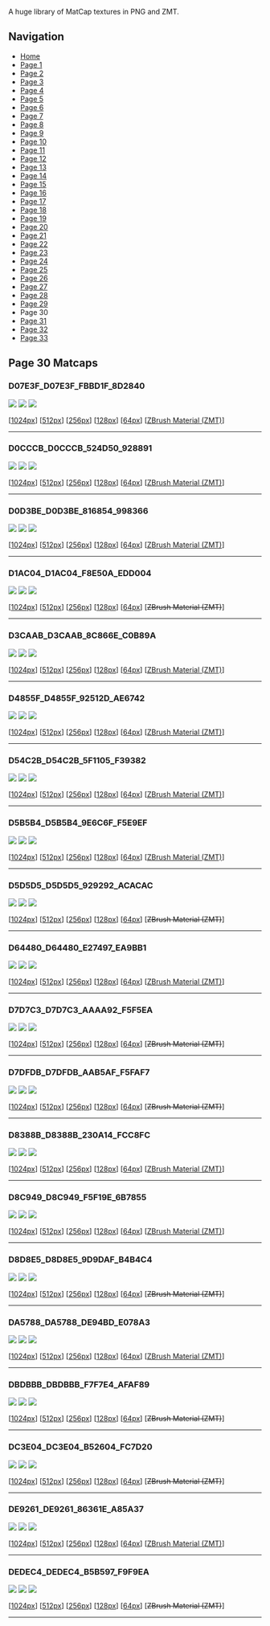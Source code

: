 A huge library of MatCap textures in PNG and ZMT.


## Navigation
* [Home](/)
* [Page 1](PAGE-1.md)
* [Page 2](PAGE-2.md)
* [Page 3](PAGE-3.md)
* [Page 4](PAGE-4.md)
* [Page 5](PAGE-5.md)
* [Page 6](PAGE-6.md)
* [Page 7](PAGE-7.md)
* [Page 8](PAGE-8.md)
* [Page 9](PAGE-9.md)
* [Page 10](PAGE-10.md)
* [Page 11](PAGE-11.md)
* [Page 12](PAGE-12.md)
* [Page 13](PAGE-13.md)
* [Page 14](PAGE-14.md)
* [Page 15](PAGE-15.md)
* [Page 16](PAGE-16.md)
* [Page 17](PAGE-17.md)
* [Page 18](PAGE-18.md)
* [Page 19](PAGE-19.md)
* [Page 20](PAGE-20.md)
* [Page 21](PAGE-21.md)
* [Page 22](PAGE-22.md)
* [Page 23](PAGE-23.md)
* [Page 24](PAGE-24.md)
* [Page 25](PAGE-25.md)
* [Page 26](PAGE-26.md)
* [Page 27](PAGE-27.md)
* [Page 28](PAGE-28.md)
* [Page 29](PAGE-29.md)
* Page 30
* [Page 31](PAGE-31.md)
* [Page 32](PAGE-32.md)
* [Page 33](PAGE-33.md)
## Page 30 Matcaps
### D07E3F_D07E3F_FBBD1F_8D2840
![](preview/D07E3F_D07E3F_FBBD1F_8D2840-preview.png)
![](thumbnail/D07E3F_D07E3F_FBBD1F_8D2840.jpg)
![](palette/D07E3F_D07E3F_FBBD1F_8D2840-palette.png)

[[1024px](https://github.com/nidorx/matcaps/raw/master/1024/D07E3F_D07E3F_FBBD1F_8D2840.png)]
[[512px](https://github.com/nidorx/matcaps/raw/master/512/D07E3F_D07E3F_FBBD1F_8D2840-512px.png)]
[[256px](https://github.com/nidorx/matcaps/raw/master/256/D07E3F_D07E3F_FBBD1F_8D2840-256px.png)]
[[128px](https://github.com/nidorx/matcaps/raw/master/128/D07E3F_D07E3F_FBBD1F_8D2840-128px.png)]
[[64px](https://github.com/nidorx/matcaps/raw/master/64/D07E3F_D07E3F_FBBD1F_8D2840-64px.png)]
[[ZBrush Material (ZMT)](https://github.com/nidorx/matcaps/raw/master/zmt/D07E3F_D07E3F_FBBD1F_8D2840.zmt)]

---
### D0CCCB_D0CCCB_524D50_928891
![](preview/D0CCCB_D0CCCB_524D50_928891-preview.png)
![](thumbnail/D0CCCB_D0CCCB_524D50_928891.jpg)
![](palette/D0CCCB_D0CCCB_524D50_928891-palette.png)

[[1024px](https://github.com/nidorx/matcaps/raw/master/1024/D0CCCB_D0CCCB_524D50_928891.png)]
[[512px](https://github.com/nidorx/matcaps/raw/master/512/D0CCCB_D0CCCB_524D50_928891-512px.png)]
[[256px](https://github.com/nidorx/matcaps/raw/master/256/D0CCCB_D0CCCB_524D50_928891-256px.png)]
[[128px](https://github.com/nidorx/matcaps/raw/master/128/D0CCCB_D0CCCB_524D50_928891-128px.png)]
[[64px](https://github.com/nidorx/matcaps/raw/master/64/D0CCCB_D0CCCB_524D50_928891-64px.png)]
[[ZBrush Material (ZMT)](https://github.com/nidorx/matcaps/raw/master/zmt/D0CCCB_D0CCCB_524D50_928891.zmt)]

---
### D0D3BE_D0D3BE_816854_998366
![](preview/D0D3BE_D0D3BE_816854_998366-preview.png)
![](thumbnail/D0D3BE_D0D3BE_816854_998366.jpg)
![](palette/D0D3BE_D0D3BE_816854_998366-palette.png)

[[1024px](https://github.com/nidorx/matcaps/raw/master/1024/D0D3BE_D0D3BE_816854_998366.png)]
[[512px](https://github.com/nidorx/matcaps/raw/master/512/D0D3BE_D0D3BE_816854_998366-512px.png)]
[[256px](https://github.com/nidorx/matcaps/raw/master/256/D0D3BE_D0D3BE_816854_998366-256px.png)]
[[128px](https://github.com/nidorx/matcaps/raw/master/128/D0D3BE_D0D3BE_816854_998366-128px.png)]
[[64px](https://github.com/nidorx/matcaps/raw/master/64/D0D3BE_D0D3BE_816854_998366-64px.png)]
[[ZBrush Material (ZMT)](https://github.com/nidorx/matcaps/raw/master/zmt/D0D3BE_D0D3BE_816854_998366.zmt)]

---
### D1AC04_D1AC04_F8E50A_EDD004
![](preview/D1AC04_D1AC04_F8E50A_EDD004-preview.png)
![](thumbnail/D1AC04_D1AC04_F8E50A_EDD004.jpg)
![](palette/D1AC04_D1AC04_F8E50A_EDD004-palette.png)

[[1024px](https://github.com/nidorx/matcaps/raw/master/1024/D1AC04_D1AC04_F8E50A_EDD004.png)]
[[512px](https://github.com/nidorx/matcaps/raw/master/512/D1AC04_D1AC04_F8E50A_EDD004-512px.png)]
[[256px](https://github.com/nidorx/matcaps/raw/master/256/D1AC04_D1AC04_F8E50A_EDD004-256px.png)]
[[128px](https://github.com/nidorx/matcaps/raw/master/128/D1AC04_D1AC04_F8E50A_EDD004-128px.png)]
[[64px](https://github.com/nidorx/matcaps/raw/master/64/D1AC04_D1AC04_F8E50A_EDD004-64px.png)]
[~~ZBrush Material (ZMT)~~]

---
### D3CAAB_D3CAAB_8C866E_C0B89A
![](preview/D3CAAB_D3CAAB_8C866E_C0B89A-preview.png)
![](thumbnail/D3CAAB_D3CAAB_8C866E_C0B89A.jpg)
![](palette/D3CAAB_D3CAAB_8C866E_C0B89A-palette.png)

[[1024px](https://github.com/nidorx/matcaps/raw/master/1024/D3CAAB_D3CAAB_8C866E_C0B89A.png)]
[[512px](https://github.com/nidorx/matcaps/raw/master/512/D3CAAB_D3CAAB_8C866E_C0B89A-512px.png)]
[[256px](https://github.com/nidorx/matcaps/raw/master/256/D3CAAB_D3CAAB_8C866E_C0B89A-256px.png)]
[[128px](https://github.com/nidorx/matcaps/raw/master/128/D3CAAB_D3CAAB_8C866E_C0B89A-128px.png)]
[[64px](https://github.com/nidorx/matcaps/raw/master/64/D3CAAB_D3CAAB_8C866E_C0B89A-64px.png)]
[[ZBrush Material (ZMT)](https://github.com/nidorx/matcaps/raw/master/zmt/D3CAAB_D3CAAB_8C866E_C0B89A.zmt)]

---
### D4855F_D4855F_92512D_AE6742
![](preview/D4855F_D4855F_92512D_AE6742-preview.png)
![](thumbnail/D4855F_D4855F_92512D_AE6742.jpg)
![](palette/D4855F_D4855F_92512D_AE6742-palette.png)

[[1024px](https://github.com/nidorx/matcaps/raw/master/1024/D4855F_D4855F_92512D_AE6742.png)]
[[512px](https://github.com/nidorx/matcaps/raw/master/512/D4855F_D4855F_92512D_AE6742-512px.png)]
[[256px](https://github.com/nidorx/matcaps/raw/master/256/D4855F_D4855F_92512D_AE6742-256px.png)]
[[128px](https://github.com/nidorx/matcaps/raw/master/128/D4855F_D4855F_92512D_AE6742-128px.png)]
[[64px](https://github.com/nidorx/matcaps/raw/master/64/D4855F_D4855F_92512D_AE6742-64px.png)]
[[ZBrush Material (ZMT)](https://github.com/nidorx/matcaps/raw/master/zmt/D4855F_D4855F_92512D_AE6742.zmt)]

---
### D54C2B_D54C2B_5F1105_F39382
![](preview/D54C2B_D54C2B_5F1105_F39382-preview.png)
![](thumbnail/D54C2B_D54C2B_5F1105_F39382.jpg)
![](palette/D54C2B_D54C2B_5F1105_F39382-palette.png)

[[1024px](https://github.com/nidorx/matcaps/raw/master/1024/D54C2B_D54C2B_5F1105_F39382.png)]
[[512px](https://github.com/nidorx/matcaps/raw/master/512/D54C2B_D54C2B_5F1105_F39382-512px.png)]
[[256px](https://github.com/nidorx/matcaps/raw/master/256/D54C2B_D54C2B_5F1105_F39382-256px.png)]
[[128px](https://github.com/nidorx/matcaps/raw/master/128/D54C2B_D54C2B_5F1105_F39382-128px.png)]
[[64px](https://github.com/nidorx/matcaps/raw/master/64/D54C2B_D54C2B_5F1105_F39382-64px.png)]
[[ZBrush Material (ZMT)](https://github.com/nidorx/matcaps/raw/master/zmt/D54C2B_D54C2B_5F1105_F39382.zmt)]

---
### D5B5B4_D5B5B4_9E6C6F_F5E9EF
![](preview/D5B5B4_D5B5B4_9E6C6F_F5E9EF-preview.png)
![](thumbnail/D5B5B4_D5B5B4_9E6C6F_F5E9EF.jpg)
![](palette/D5B5B4_D5B5B4_9E6C6F_F5E9EF-palette.png)

[[1024px](https://github.com/nidorx/matcaps/raw/master/1024/D5B5B4_D5B5B4_9E6C6F_F5E9EF.png)]
[[512px](https://github.com/nidorx/matcaps/raw/master/512/D5B5B4_D5B5B4_9E6C6F_F5E9EF-512px.png)]
[[256px](https://github.com/nidorx/matcaps/raw/master/256/D5B5B4_D5B5B4_9E6C6F_F5E9EF-256px.png)]
[[128px](https://github.com/nidorx/matcaps/raw/master/128/D5B5B4_D5B5B4_9E6C6F_F5E9EF-128px.png)]
[[64px](https://github.com/nidorx/matcaps/raw/master/64/D5B5B4_D5B5B4_9E6C6F_F5E9EF-64px.png)]
[[ZBrush Material (ZMT)](https://github.com/nidorx/matcaps/raw/master/zmt/D5B5B4_D5B5B4_9E6C6F_F5E9EF.zmt)]

---
### D5D5D5_D5D5D5_929292_ACACAC
![](preview/D5D5D5_D5D5D5_929292_ACACAC-preview.png)
![](thumbnail/D5D5D5_D5D5D5_929292_ACACAC.jpg)
![](palette/D5D5D5_D5D5D5_929292_ACACAC-palette.png)

[[1024px](https://github.com/nidorx/matcaps/raw/master/1024/D5D5D5_D5D5D5_929292_ACACAC.png)]
[[512px](https://github.com/nidorx/matcaps/raw/master/512/D5D5D5_D5D5D5_929292_ACACAC-512px.png)]
[[256px](https://github.com/nidorx/matcaps/raw/master/256/D5D5D5_D5D5D5_929292_ACACAC-256px.png)]
[[128px](https://github.com/nidorx/matcaps/raw/master/128/D5D5D5_D5D5D5_929292_ACACAC-128px.png)]
[[64px](https://github.com/nidorx/matcaps/raw/master/64/D5D5D5_D5D5D5_929292_ACACAC-64px.png)]
[~~ZBrush Material (ZMT)~~]

---
### D64480_D64480_E27497_EA9BB1
![](preview/D64480_D64480_E27497_EA9BB1-preview.png)
![](thumbnail/D64480_D64480_E27497_EA9BB1.jpg)
![](palette/D64480_D64480_E27497_EA9BB1-palette.png)

[[1024px](https://github.com/nidorx/matcaps/raw/master/1024/D64480_D64480_E27497_EA9BB1.png)]
[[512px](https://github.com/nidorx/matcaps/raw/master/512/D64480_D64480_E27497_EA9BB1-512px.png)]
[[256px](https://github.com/nidorx/matcaps/raw/master/256/D64480_D64480_E27497_EA9BB1-256px.png)]
[[128px](https://github.com/nidorx/matcaps/raw/master/128/D64480_D64480_E27497_EA9BB1-128px.png)]
[[64px](https://github.com/nidorx/matcaps/raw/master/64/D64480_D64480_E27497_EA9BB1-64px.png)]
[[ZBrush Material (ZMT)](https://github.com/nidorx/matcaps/raw/master/zmt/D64480_D64480_E27497_EA9BB1.zmt)]

---
### D7D7C3_D7D7C3_AAAA92_F5F5EA
![](preview/D7D7C3_D7D7C3_AAAA92_F5F5EA-preview.png)
![](thumbnail/D7D7C3_D7D7C3_AAAA92_F5F5EA.jpg)
![](palette/D7D7C3_D7D7C3_AAAA92_F5F5EA-palette.png)

[[1024px](https://github.com/nidorx/matcaps/raw/master/1024/D7D7C3_D7D7C3_AAAA92_F5F5EA.png)]
[[512px](https://github.com/nidorx/matcaps/raw/master/512/D7D7C3_D7D7C3_AAAA92_F5F5EA-512px.png)]
[[256px](https://github.com/nidorx/matcaps/raw/master/256/D7D7C3_D7D7C3_AAAA92_F5F5EA-256px.png)]
[[128px](https://github.com/nidorx/matcaps/raw/master/128/D7D7C3_D7D7C3_AAAA92_F5F5EA-128px.png)]
[[64px](https://github.com/nidorx/matcaps/raw/master/64/D7D7C3_D7D7C3_AAAA92_F5F5EA-64px.png)]
[~~ZBrush Material (ZMT)~~]

---
### D7DFDB_D7DFDB_AAB5AF_F5FAF7
![](preview/D7DFDB_D7DFDB_AAB5AF_F5FAF7-preview.png)
![](thumbnail/D7DFDB_D7DFDB_AAB5AF_F5FAF7.jpg)
![](palette/D7DFDB_D7DFDB_AAB5AF_F5FAF7-palette.png)

[[1024px](https://github.com/nidorx/matcaps/raw/master/1024/D7DFDB_D7DFDB_AAB5AF_F5FAF7.png)]
[[512px](https://github.com/nidorx/matcaps/raw/master/512/D7DFDB_D7DFDB_AAB5AF_F5FAF7-512px.png)]
[[256px](https://github.com/nidorx/matcaps/raw/master/256/D7DFDB_D7DFDB_AAB5AF_F5FAF7-256px.png)]
[[128px](https://github.com/nidorx/matcaps/raw/master/128/D7DFDB_D7DFDB_AAB5AF_F5FAF7-128px.png)]
[[64px](https://github.com/nidorx/matcaps/raw/master/64/D7DFDB_D7DFDB_AAB5AF_F5FAF7-64px.png)]
[~~ZBrush Material (ZMT)~~]

---
### D8388B_D8388B_230A14_FCC8FC
![](preview/D8388B_D8388B_230A14_FCC8FC-preview.png)
![](thumbnail/D8388B_D8388B_230A14_FCC8FC.jpg)
![](palette/D8388B_D8388B_230A14_FCC8FC-palette.png)

[[1024px](https://github.com/nidorx/matcaps/raw/master/1024/D8388B_D8388B_230A14_FCC8FC.png)]
[[512px](https://github.com/nidorx/matcaps/raw/master/512/D8388B_D8388B_230A14_FCC8FC-512px.png)]
[[256px](https://github.com/nidorx/matcaps/raw/master/256/D8388B_D8388B_230A14_FCC8FC-256px.png)]
[[128px](https://github.com/nidorx/matcaps/raw/master/128/D8388B_D8388B_230A14_FCC8FC-128px.png)]
[[64px](https://github.com/nidorx/matcaps/raw/master/64/D8388B_D8388B_230A14_FCC8FC-64px.png)]
[[ZBrush Material (ZMT)](https://github.com/nidorx/matcaps/raw/master/zmt/D8388B_D8388B_230A14_FCC8FC.zmt)]

---
### D8C949_D8C949_F5F19E_6B7855
![](preview/D8C949_D8C949_F5F19E_6B7855-preview.png)
![](thumbnail/D8C949_D8C949_F5F19E_6B7855.jpg)
![](palette/D8C949_D8C949_F5F19E_6B7855-palette.png)

[[1024px](https://github.com/nidorx/matcaps/raw/master/1024/D8C949_D8C949_F5F19E_6B7855.png)]
[[512px](https://github.com/nidorx/matcaps/raw/master/512/D8C949_D8C949_F5F19E_6B7855-512px.png)]
[[256px](https://github.com/nidorx/matcaps/raw/master/256/D8C949_D8C949_F5F19E_6B7855-256px.png)]
[[128px](https://github.com/nidorx/matcaps/raw/master/128/D8C949_D8C949_F5F19E_6B7855-128px.png)]
[[64px](https://github.com/nidorx/matcaps/raw/master/64/D8C949_D8C949_F5F19E_6B7855-64px.png)]
[[ZBrush Material (ZMT)](https://github.com/nidorx/matcaps/raw/master/zmt/D8C949_D8C949_F5F19E_6B7855.zmt)]

---
### D8D8E5_D8D8E5_9D9DAF_B4B4C4
![](preview/D8D8E5_D8D8E5_9D9DAF_B4B4C4-preview.png)
![](thumbnail/D8D8E5_D8D8E5_9D9DAF_B4B4C4.jpg)
![](palette/D8D8E5_D8D8E5_9D9DAF_B4B4C4-palette.png)

[[1024px](https://github.com/nidorx/matcaps/raw/master/1024/D8D8E5_D8D8E5_9D9DAF_B4B4C4.png)]
[[512px](https://github.com/nidorx/matcaps/raw/master/512/D8D8E5_D8D8E5_9D9DAF_B4B4C4-512px.png)]
[[256px](https://github.com/nidorx/matcaps/raw/master/256/D8D8E5_D8D8E5_9D9DAF_B4B4C4-256px.png)]
[[128px](https://github.com/nidorx/matcaps/raw/master/128/D8D8E5_D8D8E5_9D9DAF_B4B4C4-128px.png)]
[[64px](https://github.com/nidorx/matcaps/raw/master/64/D8D8E5_D8D8E5_9D9DAF_B4B4C4-64px.png)]
[~~ZBrush Material (ZMT)~~]

---
### DA5788_DA5788_DE94BD_E078A3
![](preview/DA5788_DA5788_DE94BD_E078A3-preview.png)
![](thumbnail/DA5788_DA5788_DE94BD_E078A3.jpg)
![](palette/DA5788_DA5788_DE94BD_E078A3-palette.png)

[[1024px](https://github.com/nidorx/matcaps/raw/master/1024/DA5788_DA5788_DE94BD_E078A3.png)]
[[512px](https://github.com/nidorx/matcaps/raw/master/512/DA5788_DA5788_DE94BD_E078A3-512px.png)]
[[256px](https://github.com/nidorx/matcaps/raw/master/256/DA5788_DA5788_DE94BD_E078A3-256px.png)]
[[128px](https://github.com/nidorx/matcaps/raw/master/128/DA5788_DA5788_DE94BD_E078A3-128px.png)]
[[64px](https://github.com/nidorx/matcaps/raw/master/64/DA5788_DA5788_DE94BD_E078A3-64px.png)]
[[ZBrush Material (ZMT)](https://github.com/nidorx/matcaps/raw/master/zmt/DA5788_DA5788_DE94BD_E078A3.zmt)]

---
### DBDBBB_DBDBBB_F7F7E4_AFAF89
![](preview/DBDBBB_DBDBBB_F7F7E4_AFAF89-preview.png)
![](thumbnail/DBDBBB_DBDBBB_F7F7E4_AFAF89.jpg)
![](palette/DBDBBB_DBDBBB_F7F7E4_AFAF89-palette.png)

[[1024px](https://github.com/nidorx/matcaps/raw/master/1024/DBDBBB_DBDBBB_F7F7E4_AFAF89.png)]
[[512px](https://github.com/nidorx/matcaps/raw/master/512/DBDBBB_DBDBBB_F7F7E4_AFAF89-512px.png)]
[[256px](https://github.com/nidorx/matcaps/raw/master/256/DBDBBB_DBDBBB_F7F7E4_AFAF89-256px.png)]
[[128px](https://github.com/nidorx/matcaps/raw/master/128/DBDBBB_DBDBBB_F7F7E4_AFAF89-128px.png)]
[[64px](https://github.com/nidorx/matcaps/raw/master/64/DBDBBB_DBDBBB_F7F7E4_AFAF89-64px.png)]
[~~ZBrush Material (ZMT)~~]

---
### DC3E04_DC3E04_B52604_FC7D20
![](preview/DC3E04_DC3E04_B52604_FC7D20-preview.png)
![](thumbnail/DC3E04_DC3E04_B52604_FC7D20.jpg)
![](palette/DC3E04_DC3E04_B52604_FC7D20-palette.png)

[[1024px](https://github.com/nidorx/matcaps/raw/master/1024/DC3E04_DC3E04_B52604_FC7D20.png)]
[[512px](https://github.com/nidorx/matcaps/raw/master/512/DC3E04_DC3E04_B52604_FC7D20-512px.png)]
[[256px](https://github.com/nidorx/matcaps/raw/master/256/DC3E04_DC3E04_B52604_FC7D20-256px.png)]
[[128px](https://github.com/nidorx/matcaps/raw/master/128/DC3E04_DC3E04_B52604_FC7D20-128px.png)]
[[64px](https://github.com/nidorx/matcaps/raw/master/64/DC3E04_DC3E04_B52604_FC7D20-64px.png)]
[~~ZBrush Material (ZMT)~~]

---
### DE9261_DE9261_86361E_A85A37
![](preview/DE9261_DE9261_86361E_A85A37-preview.png)
![](thumbnail/DE9261_DE9261_86361E_A85A37.jpg)
![](palette/DE9261_DE9261_86361E_A85A37-palette.png)

[[1024px](https://github.com/nidorx/matcaps/raw/master/1024/DE9261_DE9261_86361E_A85A37.png)]
[[512px](https://github.com/nidorx/matcaps/raw/master/512/DE9261_DE9261_86361E_A85A37-512px.png)]
[[256px](https://github.com/nidorx/matcaps/raw/master/256/DE9261_DE9261_86361E_A85A37-256px.png)]
[[128px](https://github.com/nidorx/matcaps/raw/master/128/DE9261_DE9261_86361E_A85A37-128px.png)]
[[64px](https://github.com/nidorx/matcaps/raw/master/64/DE9261_DE9261_86361E_A85A37-64px.png)]
[[ZBrush Material (ZMT)](https://github.com/nidorx/matcaps/raw/master/zmt/DE9261_DE9261_86361E_A85A37.zmt)]

---
### DEDEC4_DEDEC4_B5B597_F9F9EA
![](preview/DEDEC4_DEDEC4_B5B597_F9F9EA-preview.png)
![](thumbnail/DEDEC4_DEDEC4_B5B597_F9F9EA.jpg)
![](palette/DEDEC4_DEDEC4_B5B597_F9F9EA-palette.png)

[[1024px](https://github.com/nidorx/matcaps/raw/master/1024/DEDEC4_DEDEC4_B5B597_F9F9EA.png)]
[[512px](https://github.com/nidorx/matcaps/raw/master/512/DEDEC4_DEDEC4_B5B597_F9F9EA-512px.png)]
[[256px](https://github.com/nidorx/matcaps/raw/master/256/DEDEC4_DEDEC4_B5B597_F9F9EA-256px.png)]
[[128px](https://github.com/nidorx/matcaps/raw/master/128/DEDEC4_DEDEC4_B5B597_F9F9EA-128px.png)]
[[64px](https://github.com/nidorx/matcaps/raw/master/64/DEDEC4_DEDEC4_B5B597_F9F9EA-64px.png)]
[~~ZBrush Material (ZMT)~~]

---